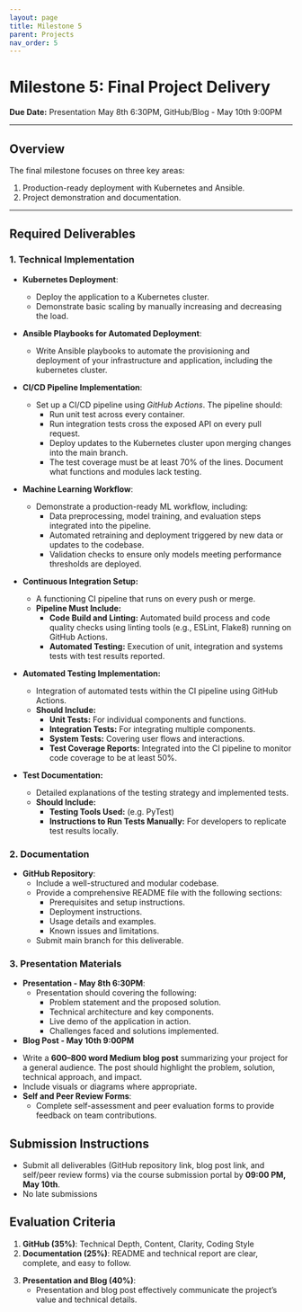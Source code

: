 ```yaml
---
layout: page
title: Milestone 5
parent: Projects
nav_order: 5
---
```


# Milestone 5: Final Project Delivery
**Due Date:**  Presentation May 8th 6:30PM, GitHub/Blog - May 10th 9:00PM


---
## Overview
The final milestone focuses on three key areas:
1. Production-ready deployment with Kubernetes and Ansible.
2. Project demonstration and documentation.

---

## Required Deliverables
### 1. Technical Implementation
- **Kubernetes Deployment**:
  - Deploy the application to a Kubernetes cluster.
  - Demonstrate basic scaling by manually increasing and decreasing the  load.
- **Ansible Playbooks for Automated Deployment**:
  - Write Ansible playbooks to automate the provisioning and deployment of your infrastructure and application, including the kubernetes cluster.
- **CI/CD Pipeline Implementation**:
  - Set up a CI/CD pipeline using *GitHub Actions*. The pipeline should:
    - Run unit test across every container.
    - Run integration tests cross the exposed API on every pull request.
    - Deploy updates to the Kubernetes cluster upon merging changes into the main branch.
    - The test coverage must be at least 70% of the lines. Document what functions and modules lack testing. 

- **Machine Learning Workflow**:
  - Demonstrate a production-ready ML workflow, including:
    - Data preprocessing, model training, and evaluation steps integrated into the pipeline.
    - Automated retraining and deployment triggered by new data or updates to the codebase.
    - Validation checks to ensure only models meeting performance thresholds are deployed.

- **Continuous Integration Setup:**
   - A functioning CI pipeline that runs on every push or merge.
   - **Pipeline Must Include:**
     - **Code Build and Linting:** Automated build process and code quality checks using linting tools (e.g., ESLint, Flake8) running on GitHub Actions.
     - **Automated Testing:** Execution of unit, integration and systems tests with test results reported.
- **Automated Testing Implementation:**
   - Integration of automated tests within the CI pipeline using GitHub Actions.
   - **Should Include:**
     - **Unit Tests:** For individual components and functions.
     - **Integration Tests:** For integrating multiple components.
     - **System Tests:** Covering user flows and interactions.
     - **Test Coverage Reports:** Integrated into the CI pipeline to monitor code coverage to be at least 50%.
- **Test Documentation:**
   - Detailed explanations of the testing strategy and implemented tests.
   - **Should Include:**
     - **Testing Tools Used:** (e.g. PyTest)
     - **Instructions to Run Tests Manually:** For developers to replicate test results locally.


### 2. Documentation
- **GitHub Repository**:
  - Include a well-structured and modular codebase.
  - Provide a comprehensive README file with the following sections:
    - Prerequisites and setup instructions.
    - Deployment instructions.
    - Usage details and examples.
    - Known issues and limitations.
  - Submit main branch for this deliverable.



### 3. Presentation Materials
- **Presentation - May 8th 6:30PM**:
  - Presentation should covering the following:
    - Problem statement and the proposed solution.
    - Technical architecture and key components.
    - Live demo of the application in action.
    - Challenges faced and solutions implemented.
- **Blog Post - May 10th 9:00PM** 
 <!-- (See [Ed for more details](https://edstem.org/us/courses/58478/discussion/5770637))**: -->
  - Write a **600–800 word Medium blog post** summarizing your project for a general audience. The post should highlight the problem, solution, technical approach, and impact.
  - Include visuals or diagrams where appropriate.
- **Self and Peer Review Forms**:
  - Complete self-assessment and peer evaluation forms to provide feedback on team contributions.



<!-- ### 4. Showcase (Dec 9th)
- **Event Format**:
  - Each team will have **45 minutes** during the live showcase to present their project.
  - Participants will visit your booth to interact with your application and learn about your implementation.
  - Monitors will be provided to most teams. Additional equipment or materials must be arranged by the team.
- **App Requirements**:
  - The app must be fully functional and hosted on **Google Cloud Platform (GCP)** or **AWS**, accessible via a public URL.
  - Include a **QR code** linking to your application to allow visitors to easily access and explore it.
  - Prepare to explain your problem, solution, technical implementation, and business value to participants.
- **Best of Show Award**:
  A committee will evaluate all projects during the showcase to select the **Best of Show**. Evaluation criteria include:
  - Innovation and impact.
  - Technical complexity and robustness.
  - Clarity of presentation and engagement with participants. -->


## Submission Instructions
- Submit all deliverables (GitHub repository link, blog post link, and self/peer review forms) via the course submission portal by **09:00 PM, May 10th**.
- No late submissions


## Evaluation Criteria
1. **GitHub (35%)**: Technical Depth, Content, Clarity, Coding Style
2. **Documentation (25%)**: README and technical report are clear, complete, and easy to follow.
<!-- 3. **Presentation and Showcase (40%)**: -->
3. **Presentation and Blog (40%)**:
   - Presentation and blog post effectively communicate the project’s value and technical details.
   <!-- - Engagement during the live showcase demonstrates clarity and understanding. -->